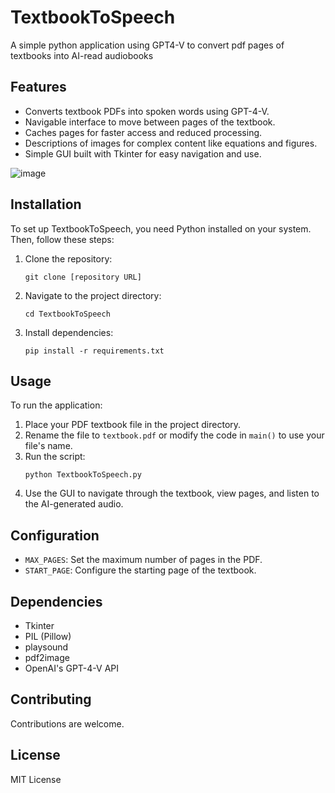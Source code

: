 # TextbookToSpeech
A simple python application using GPT4-V to convert pdf pages of textbooks into AI-read audiobooks

## Features
- Converts textbook PDFs into spoken words using GPT-4-V.
- Navigable interface to move between pages of the textbook.
- Caches pages for faster access and reduced processing.
- Descriptions of images for complex content like equations and figures.
- Simple GUI built with Tkinter for easy navigation and use.
  
![image](https://github.com/bradleeharr/TextbookToSpeech/assets/56418392/38729c3c-bccb-4549-a9d4-f4d091b85b33)

## Installation
To set up TextbookToSpeech, you need Python installed on your system. Then, follow these steps:

1. Clone the repository:
   ```
   git clone [repository URL]
   ```
2. Navigate to the project directory:
   ```
   cd TextbookToSpeech
   ```
3. Install dependencies:
   ```
   pip install -r requirements.txt
   ```

## Usage
To run the application:

1. Place your PDF textbook file in the project directory.
2. Rename the file to `textbook.pdf` or modify the code in `main()` to use your file's name.
3. Run the script:
   ```
   python TextbookToSpeech.py
   ```
4. Use the GUI to navigate through the textbook, view pages, and listen to the AI-generated audio.

## Configuration
- `MAX_PAGES`: Set the maximum number of pages in the PDF.
- `START_PAGE`: Configure the starting page of the textbook.

## Dependencies
- Tkinter
- PIL (Pillow)
- playsound
- pdf2image
- OpenAI's GPT-4-V API


## Contributing
Contributions are welcome. 

## License
MIT License
